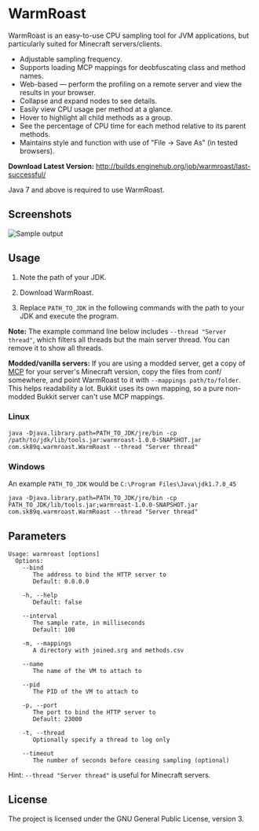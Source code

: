 WarmRoast
=========

WarmRoast is an easy-to-use CPU sampling tool for JVM applications, but particularly suited for Minecraft servers/clients.

* Adjustable sampling frequency.
* Supports loading MCP mappings for deobfuscating class and method names.
* Web-based — perform the profiling on a remote server and view the results in your browser.
 * Collapse and expand nodes to see details.
 * Easily view CPU usage per method at a glance.
 * Hover to highlight all child methods as a group.
 * See the percentage of CPU time for each method relative to its parent methods.
 * Maintains style and function with use of "File -> Save As" (in tested browsers).

**Download Latest Version:** http://builds.enginehub.org/job/warmroast/last-successful/

Java 7 and above is required to use WarmRoast.

Screenshots
-----------

![Sample output](http://i.imgur.com/Iy7kJ7f.png)

Usage
-----

1. Note the path of your JDK.

2. Download WarmRoast.

3. Replace `PATH_TO_JDK` in the following commands with the path to your JDK and execute the program.

**Note:** The example command line below includes `--thread "Server thread"`, which filters all threads but the main server thread. You can remove it to show all threads.

**Modded/vanilla servers:** If you are using a modded server, get a copy of [MCP](http://mcp.ocean-labs.de/index.php/MCP_Releases) for your server's Minecraft version, copy the files from conf/ somewhere, and point WarmRoast to it with `--mappings path/to/folder`. This helps readability a lot. Bukkit uses its own mapping, so a pure non-modded Bukkit server can't use MCP mappings.

### Linux ###

    java -Djava.library.path=PATH_TO_JDK/jre/bin -cp /path/to/jdk/lib/tools.jar:warmroast-1.0.0-SNAPSHOT.jar com.sk89q.warmroast.WarmRoast --thread "Server thread"

### Windows ###

An example `PATH_TO_JDK` would be `C:\Program Files\Java\jdk1.7.0_45`

    java -Djava.library.path=PATH_TO_JDK/jre/bin -cp PATH_TO_JDK/lib/tools.jar;warmroast-1.0.0-SNAPSHOT.jar com.sk89q.warmroast.WarmRoast --thread "Server thread"

Parameters
----------

    Usage: warmroast [options]
      Options:
        --bind
           The address to bind the HTTP server to
           Default: 0.0.0.0
           
        -h, --help
           Default: false
           
        --interval
           The sample rate, in milliseconds
           Default: 100
           
        -m, --mappings
           A directory with joined.srg and methods.csv
           
        --name
           The name of the VM to attach to
           
        --pid
           The PID of the VM to attach to
           
        -p, --port
           The port to bind the HTTP server to
           Default: 23000
           
        -t, --thread
           Optionally specify a thread to log only
           
        --timeout
           The number of seconds before ceasing sampling (optional)

Hint: `--thread "Server thread"` is useful for Minecraft servers.

License
-------

The project is licensed under the GNU General Public License, version 3.
